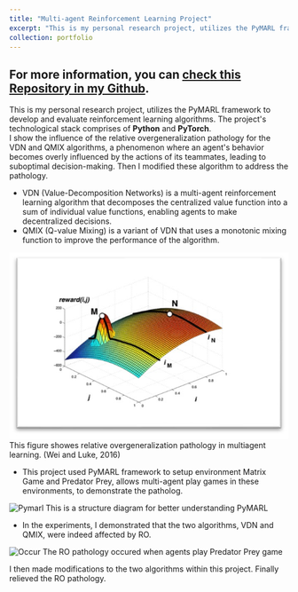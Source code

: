 ```yaml
---
title: "Multi-agent Reinforcement Learning Project"
excerpt: "This is my personal research project, utilizes the PyMARL framework to develop and evaluate reinforcement learning algorithms. The project's technological stack comprises of **Python** and **PyTorch**.<br/>I show the influence of the relative overgeneralization pathology for the VDN and QMIX algorithms, a phenomenon where an agent's behavior becomes overly influenced by the actions of its teammates, leading to suboptimal decision-making. Then I modified these algorithm to relief the pathology.<br/><img src='https://github.com/han-ziqi/MARL-RO/raw/main/demo/RO.jpg'>"
collection: portfolio
---
```


## For more information, you can [check this Repository in my Github](https://github.com/han-ziqi/MARL-RO).

This is my personal research project, utilizes the PyMARL framework to develop and evaluate reinforcement learning algorithms. The project's technological stack comprises of **Python** and **PyTorch**.<br/>I show the influence of the relative overgeneralization pathology for the VDN and QMIX algorithms, a phenomenon where an agent's behavior becomes overly influenced by the actions of its teammates, leading to suboptimal decision-making. Then I modified these algorithm to address the pathology.

- VDN (Value-Decomposition Networks) is a multi-agent reinforcement learning algorithm that decomposes the centralized value function into a sum of individual value functions, enabling agents to make decentralized decisions. 
- QMIX (Q-value Mixing) is a variant of VDN that uses a monotonic mixing function to improve the performance of the algorithm. 

![RO](https://github.com/han-ziqi/MARL-RO/raw/main/demo/RO.jpg)<br/>
This figure showes relative overgeneralization pathology in multiagent learning. (Wei and Luke, 2016)

- This project used PyMARL framework to setup environment Matrix Game and Predator Prey, allows multi-agent play games in these environments, to demonstrate the patholog.

![Pymarl](https://github.com/han-ziqi/PyMARL/raw/main/demo/PYMARL.jpg)
This is a structure diagram for better understanding PyMARL

- In the experiments, I demonstrated that the two algorithms, VDN and QMIX, were indeed affected by RO. 

![Occur](https://github.com/han-ziqi/PyMARL/raw/main/demo/RO%20happend.jpg)
The RO pathology occured when agents play Predator Prey game


I then made modifications to the two algorithms within this project. Finally relieved the RO pathology.



